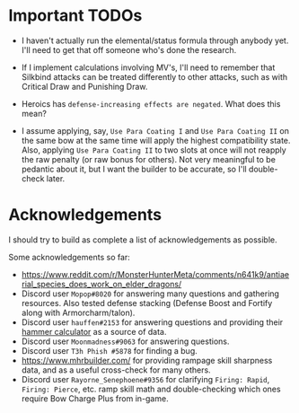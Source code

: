 # Important TODOs

- I haven't actually run the elemental/status formula through anybody yet. I'll need to get that off someone who's done the research.

- If I implement calculations involving MV's, I'll need to remember that Silkbind attacks can be treated differently to other attacks, such as with Critical Draw and Punishing Draw.

- Heroics has `defense-increasing effects are negated`. What does this mean?

- I assume applying, say, `Use Para Coating I` and `Use Para Coating II` on the same bow at the same time will apply the highest compatibility state. Also, applying `Use Para Coating II` to two slots at once will not reapply the raw penalty (or raw bonus for others). Not very meaningful to be pedantic about it, but I want the builder to be accurate, so I'll double-check later.

# Acknowledgements

I should try to build as complete a list of acknowledgements as possible.

Some acknowledgements so far:

- <https://www.reddit.com/r/MonsterHunterMeta/comments/n641k9/antiaerial_species_does_work_on_elder_dragons/>
- Discord user `Mopop#8020` for answering many questions and gathering resources. Also tested defense stacking (Defense Boost and Fortify along with Armorcharm/talon).
- Discord user `hauffen#2153` for answering questions and providing their [hammer calculator](https://docs.google.com/spreadsheets/d/1cf3BmuV-p48HAHvT7bbFmIm2bf2MeDmA9h-3GUR3RZY/) as a source of data.
- Discord user `Moonmadness#9063` for answering questions.
- Discord user `T3h Phish #5878` for finding a bug.
- <https://www.mhrbuilder.com/> for providing rampage skill sharpness data, and as a useful cross-check for many others.
- Discord user `Rayorne_Senephoene#9356` for clarifying `Firing: Rapid`, `Firing: Pierce`, etc. ramp skill math and double-checking which ones require Bow Charge Plus from in-game.

